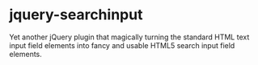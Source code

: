 jquery-searchinput
==================

Yet another jQuery plugin that magically turning the standard HTML text input field elements into fancy and usable HTML5 search input field elements.
